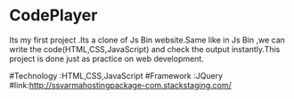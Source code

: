 # CodePlayer
Its my first project .Its a clone of Js Bin website.Same like in Js Bin ,we can write the code(HTML,CSS,JavaScript) and check the output instantly.This project is done just as practice on web development.

#Technology :HTML,CSS,JavaScript
#Framework  :JQuery
#link:http://ssvarmahostingpackage-com.stackstaging.com/
